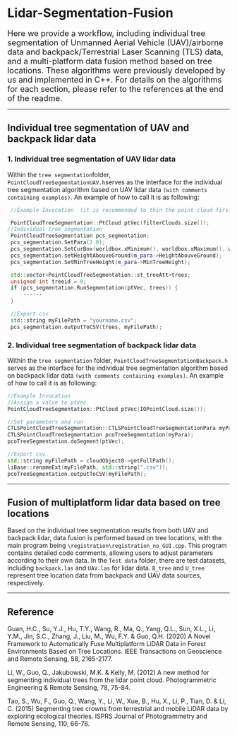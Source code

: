# Lidar-Segmentation-Fusion

<font size="4">
Here we provide a workflow, including individual tree segmentation of Unmanned Aerial Vehicle (UAV)/airborne data and backpack/Terrestrial Laser Scanning (TLS) data, and a multi-platform data fusion method based on tree locations. These algorithms were previously developed by us and implemented in C++. For details on the algorithms for each section, please refer to the references at the end of the readme.
</font>

---

## Individual tree segmentation of UAV and backpack lidar data 

### 1. Individual tree segmentation of UAV lidar data

Within the `tree segmentation`folder, `PointCloudTreeSegmentationUAV.h`serves as the interface for the individual tree segmentation algorithm based on UAV lidar data `(with comments containing examples)`. An example of how to call it  is as following:

```cpp
 //Example Invocation  (it is recommended to thin the point cloud first).

 PointCloudTreeSegmentation::PtCloud ptVec(filterClouds.size());
//Individual tree segmentation
 PointCloudTreeSegmentation pcs_segmentation;
 pcs_segmentation.SetPara(2.0);
 pcs_segmentation.SetCurBox(worldbox.xMinimum(), worldbox.xMaximum(), worldbox.yMinimum(), worldbox.yMaximum());
 pcs_segmentation.setHeightAbouveGround(m_para->HeightAbouveGround);
 pcs_segmentation.SetMinTreeHeight(m_para->MinTreeHeight);

 std::vector<PointCloudTreeSegmentation::st_treeAtt>trees;
 unsigned int treeid = 0;
 if (pcs_segmentation.RunSegmentation(ptVec, trees)) {
	 ······
 }

 //Export csv
 std::string myFilePath = "yourname.csv";
 pcs_segmentation.outputToCSV(trees, myFilePath); 
```

### 2. Individual tree segmentation of backpack lidar data

Within the `tree segmentation` folder, `PointCloudTreeSegmentationBackpack.h` serves as the interface for the individual tree segmentation algorithm based on backpack lidar data `(with comments containing examples)`. An example of how to call it is as following:

```cpp
//Example Invocation 
//Assign a value to ptVec
PointCloudTreeSegmentation::PtCloud ptVec(IOPointCloud.size());

//Set parameters and run
CTLSPointCloudTreeSegmentation::CTLSPointCloudTreeSegmentationPara myPara;
CTLSPointCloudTreeSegmentation pcoTreeSegmentation(myPara);
pcoTreeSegmentation.doSegment(ptVec);

//Export csv
std::string myFilePath = cloudObject0->getFullPath();
liBase::renameExt(myFilePath, std::string(".csv"));
pcoTreeSegmentation.outputToCSV(myFilePath);

```


* * * 

## Fusion of multiplatform lidar data based on tree locations

Based on the individual tree segmentation results from both UAV and backpack lidar, data fusion is performed based on tree locations, with the main program being `\registration\registration_no_GUI.cpp`. This program contains detailed code comments, allowing users to adjust parameters according to their own data.
In the `Test data` folder, there are test datasets, including `backpack.las` and `UAV.las` for lidar data. `B_tree` and `U_tree` represent tree location data from backpack and UAV data sources, respectively.

----

## Reference

Guan, H.C., Su, Y.J., Hu, T.Y., Wang, R., Ma, Q., Yang, Q.L., Sun, X.L., Li, Y.M., Jin, S.C., Zhang, J., Liu, M., Wu, F.Y. & Guo, Q.H. (2020) A Novel Framework to Automatically Fuse 		Multiplatform LiDAR Data in Forest Environments Based on Tree Locations. IEEE Transactions on Geoscience and Remote Sensing, 58, 2165-2177.

Li, W., Guo, Q., Jakubowski, M.K. & Kelly, M. (2012) A new method for segmenting individual trees from the lidar point cloud. Photogrammetric Engineering & Remote Sensing, 78, 75-84.

Tao, S., Wu, F., Guo, Q., Wang, Y., Li, W., Xue, B., Hu, X., Li, P., Tian, D. & Li, C. (2015) Segmenting tree crowns from terrestrial and mobile LiDAR data by exploring ecological theories. ISPRS Journal of Photogrammetry and Remote Sensing, 110, 66-76.
